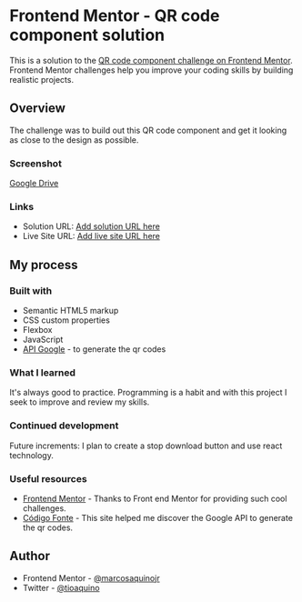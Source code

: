 # Frontend Mentor - QR code component solution

This is a solution to the [QR code component challenge on Frontend Mentor](https://www.frontendmentor.io/challenges/qr-code-component-iux_sIO_H). Frontend Mentor challenges help you improve your coding skills by building realistic projects. 

## Overview
The challenge was to build out this QR code component and get it looking as close to the design as possible.

### Screenshot

[Google Drive](https://drive.google.com/file/d/1MFc3mzb48-EJEkBbTNlORT0Fnct2grGS/view?usp=sharing)

### Links

- Solution URL: [Add solution URL here](https://your-solution-url.com)
- Live Site URL: [Add live site URL here](https://your-live-site-url.com)

## My process

### Built with

- Semantic HTML5 markup
- CSS custom properties
- Flexbox
- JavaScript
- [API Google](https://styled-components.com/) - to generate the qr codes


### What I learned

It's always good to practice. Programming is a habit and with this project I seek to improve and review my skills.

### Continued development

Future increments: I plan to create a stop download button and use react technology.

### Useful resources

- [Frontend Mentor](https://www.frontendmentor.io/challenges/qr-code-component-iux_sIO_H) - Thanks to Front end Mentor for providing such cool challenges.
- [Código Fonte](https://www.codigofonte.com.br/dicas/como-gerar-facilmente-um-qr-code-com-a-api-do-google) - This site helped me discover the Google API to generate the qr codes.

## Author

- Frontend Mentor - [@marcosaquinojr](https://www.frontendmentor.io/profile/marcosaquinojr)
- Twitter - [@tioaquino](https://twitter.com/tioaquino)

